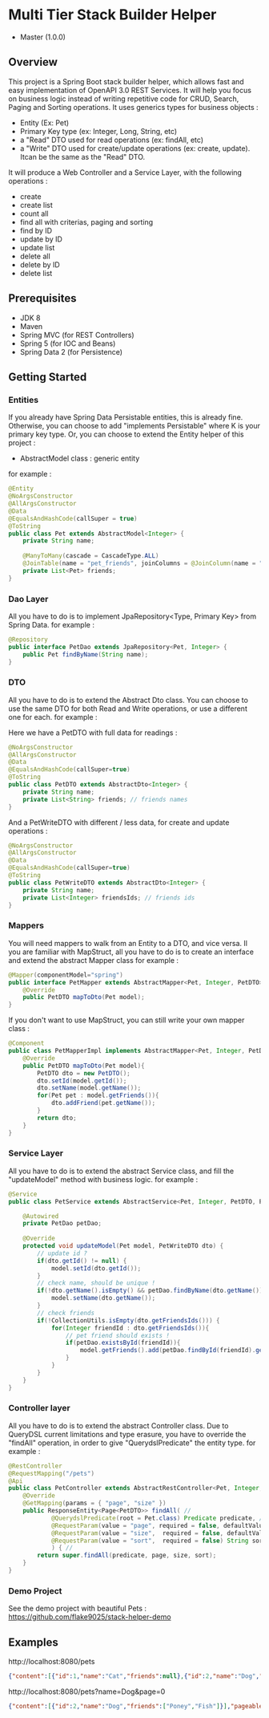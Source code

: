 # Multi Tier Stack Builder Helper

- Master (1.0.0)

## Overview
This project is a Spring Boot stack builder helper, which allows fast and easy implementation of OpenAPI 3.0 REST Services.
It will help you focus on business logic instead of writing repetitive code for CRUD, Search, Paging and Sorting operations.
It uses generics types for business objects :
- Entity (Ex: Pet)
- Primary Key type (ex: Integer, Long, String, etc)
- a "Read" DTO used for read operations (ex: findAll, etc)
- a "Write" DTO used for create/update operations (ex: create, update).
  Itcan be the same as the "Read" DTO.

It will produce a Web Controller and a Service Layer, with the following operations :
- create
- create list
- count all
- find all with criterias, paging and sorting
- find by ID
- update by ID
- update list
- delete all
- delete by ID
- delete list

## Prerequisites
- JDK 8
- Maven
- Spring MVC (for REST Controllers)
- Spring 5 (for IOC and Beans)
- Spring Data 2 (for Persistence)

## Getting Started

### Entities
If you already have Spring Data Persistable entities, this is already fine.
Otherwise, you can choose to add "implements Persistable<K>" where K is your primary key type.
Or, you can choose to extend the Entity helper of this project :
- AbstractModel class : generic entity
	
for example :

```java
@Entity
@NoArgsConstructor
@AllArgsConstructor
@Data
@EqualsAndHashCode(callSuper = true)
@ToString
public class Pet extends AbstractModel<Integer> {
	private String name;
	
	@ManyToMany(cascade = CascadeType.ALL)
	@JoinTable(name = "pet_friends", joinColumns = @JoinColumn(name = "pet_id", referencedColumnName = "id"), inverseJoinColumns = @JoinColumn(name = "friend_id", referencedColumnName = "id"))
	private List<Pet> friends;
}
```

### Dao Layer
All you have to do is to implement JpaRepository<Type, Primary Key> from Spring Data.
for example :

```java
@Repository
public interface PetDao extends JpaRepository<Pet, Integer> {
	public Pet findByName(String name);
}
```

### DTO
All you have to do is to extend the Abstract Dto class.
You can choose to use the same DTO for both Read and Write operations, or use a different one for each.
for example :

Here we have a PetDTO with full data for readings :

```java
@NoArgsConstructor
@AllArgsConstructor
@Data
@EqualsAndHashCode(callSuper=true)
@ToString
public class PetDTO extends AbstractDto<Integer> {
	private String name;
	private List<String> friends; // friends names
}
```
And a PetWriteDTO with different / less data, for create and update operations :

```java
@NoArgsConstructor
@AllArgsConstructor
@Data
@EqualsAndHashCode(callSuper=true)
@ToString
public class PetWriteDTO extends AbstractDto<Integer> {
	private String name;
	private List<Integer> friendsIds; // friends ids
}
```

### Mappers
You will need mappers to walk from an Entity to a DTO, and vice versa.
Il you are familiar with MapStruct, all you have to do is to create an interface and extend the abstract Mapper class
for example :

```java
@Mapper(componentModel="spring")
public interface PetMapper extends AbstractMapper<Pet, Integer, PetDTO> {
	@Override
	public PetDTO mapToDto(Pet model);
}
```

If you don't want to use MapStruct, you can still write your own mapper class :

```java
@Component
public class PetMapperImpl implements AbstractMapper<Pet, Integer, PetDTO> {
	@Override
	public PetDTO mapToDto(Pet model){
		PetDTO dto = new PetDTO();
		dto.setId(model.getId());
		dto.setName(model.getName());
		for(Pet pet : model.getFriends()){
			dto.addFriend(pet.getName());
		}
		return dto;
	}
}
```

### Service Layer
All you have to do is to extend the abstract Service class, and fill the "updateModel" method with business logic.
for example :

```java
@Service
public class PetService extends AbstractService<Pet, Integer, PetDTO, PetWriteDTO> {

	@Autowired
	private PetDao petDao;
	
	@Override
	protected void updateModel(Pet model, PetWriteDTO dto) {
		// update id ?
		if(dto.getId() != null) {
			model.setId(dto.getId());
		}
		// check name, should be unique !
		if(!dto.getName().isEmpty() && petDao.findByName(dto.getName()) == null) {
			model.setName(dto.getName());
		}
		// check friends
		if(!CollectionUtils.isEmpty(dto.getFriendsIds())) {
			for(Integer friendId : dto.getFriendsIds()){
				// pet friend should exists !
				if(petDao.existsById(friendId)){
					model.getFriends().add(petDao.findById(friendId).get());
				}
			}
		}
	}
}
```

### Controller layer
All you have to do is to extend the abstract Controller class.
Due to QueryDSL current limitations and type erasure, you have to override the "findAll" operation,
in order to give "QuerydslPredicate" the entity type.
for example :

```java
@RestController
@RequestMapping("/pets")
@Api
public class PetController extends AbstractRestController<Pet, Integer, PetDTO, PetWriteDTO> {
	@Override
	@GetMapping(params = { "page", "size" })
	public ResponseEntity<Page<PetDTO>> findAll( //
			@QuerydslPredicate(root = Pet.class) Predicate predicate, //
			@RequestParam(value = "page", required = false, defaultValue = "0") int page, //
			@RequestParam(value = "size",  required = false, defaultValue = "30") int size, //
			@RequestParam(value = "sort",  required = false) String sort //
			) { //
		return super.findAll(predicate, page, size, sort);
	}
}
```

### Demo Project
See the demo project with beautiful Pets :
https://github.com/flake9025/stack-helper-demo

## Examples

http://localhost:8080/pets

```json
{"content":[{"id":1,"name":"Cat","friends":null},{"id":2,"name":"Dog","friends":["Poney","Fish"]},{"id":3,"name":"Poney","friends":["Dog","Fish"]},{"id":4,"name":"Fish","friends":["Dog","Poney"]}],"pageable":{"sort":{"sorted":false,"unsorted":true},"offset":0,"pageSize":30,"pageNumber":0,"paged":true,"unpaged":false},"last":true,"totalPages":1,"totalElements":4,"size":30,"number":0,"sort":{"sorted":false,"unsorted":true},"numberOfElements":4,"first":true}
```

http://localhost:8080/pets?name=Dog&page=0

```json
{"content":[{"id":2,"name":"Dog","friends":["Poney","Fish"]}],"pageable":{"sort":{"sorted":false,"unsorted":true},"offset":0,"pageSize":30,"pageNumber":0,"paged":true,"unpaged":false},"last":true,"totalPages":1,"totalElements":1,"size":30,"number":0,"sort":{"sorted":false,"unsorted":true},"numberOfElements":1,"first":true}
```
